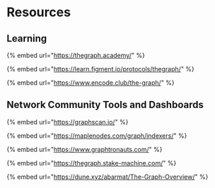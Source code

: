 # Resources

## Learning
{% embed url="https://thegraph.academy/" %}

{% embed url="https://learn.figment.io/protocols/thegraph/" %}

{% embed url="https://www.encode.club/the-graph/" %}

## Network Community Tools and Dashboards

{% embed url="https://graphscan.io/" %}

{% embed url="https://maplenodes.com/graph/indexers/" %}

{% embed url="https://www.graphtronauts.com/" %}

{% embed url="https://thegraph.stake-machine.com/" %}

{% embed url="https://dune.xyz/abarmat/The-Graph-Overview/" %}




